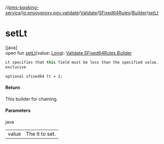 //[pms-booking-service](../../../../../index.md)/[io.envoyproxy.pgv.validate](../../../index.md)/[Validate](../../index.md)/[SFixed64Rules](../index.md)/[Builder](index.md)/[setLt](set-lt.md)

# setLt

[java]\
open fun [setLt](set-lt.md)(value: [Long](https://kotlinlang.org/api/core/kotlin-stdlib/kotlin/-long/index.html)): [Validate.SFixed64Rules.Builder](index.md)

```kotlin
Lt specifies that this field must be less than the specified value,
exclusive

```
`optional sfixed64 lt = 2;`

#### Return

This builder for chaining.

#### Parameters

java

| | |
|---|---|
| value | The lt to set. |